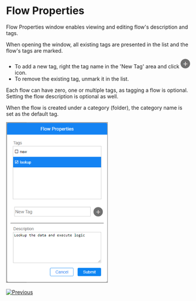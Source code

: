 # Flow Properties

Flow Properties window enables viewing and editing flow's description and tags. 

When opening the window, all existing tags are presented in the list and the flow's tags are marked. 

* To add a new tag, right the tag name in the 'New Tag' area and click <img src="images/plus.png" style="zoom:80%;" />icon. 
* To remove the existing tag, unmark it in the list. 

Each flow can have zero, one or multiple tags, as tagging a flow is optional. Setting the flow description is optional as well. 

When the flow is created under a category (folder), the category name is set as the default tag. 

<img src="images/99_33_flow_prop.png" style="zoom:80%;" /> 



[![Previous](/articles/images/Previous.png)](32_reset_actor_state.md)